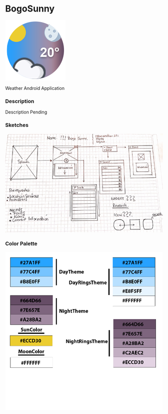 # BogoSunny

 ![Icon of the application](bogo_sunny_icon_02.png)

Weather Android Application

### Description

Description Pending 

### Sketches

 ![First Sketch of the Application](first_sketch.PNG)

### Color Palette

 ![Color Palette](color_palette.png)
